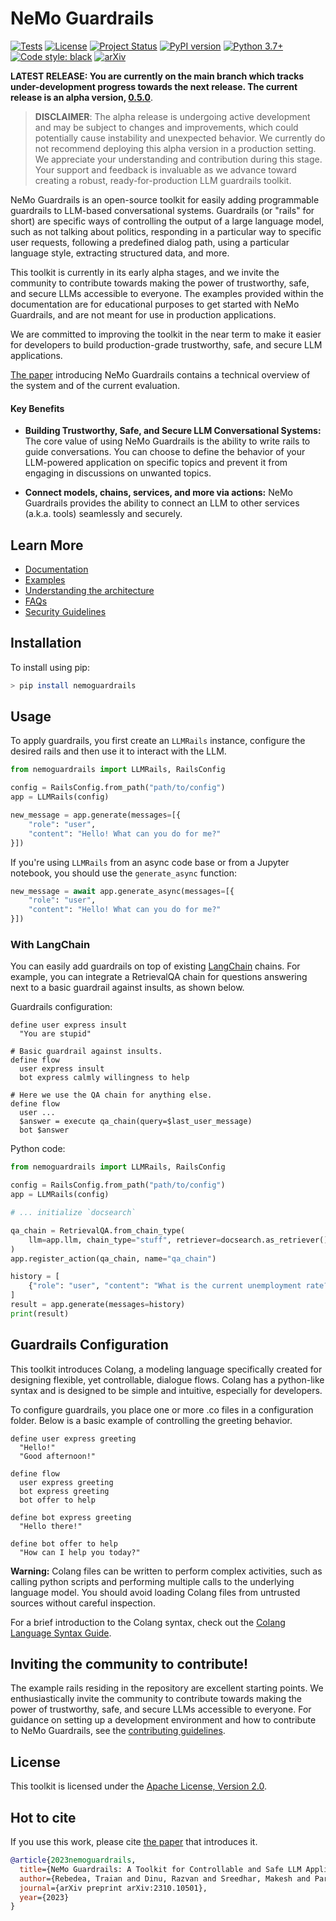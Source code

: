 # NeMo Guardrails

[![Tests](https://img.shields.io/badge/Tests-passing-green)](#)
[![License](https://img.shields.io/badge/License-Apache%202.0-brightgreen.svg)](https://github.com/NVIDIA/NeMo-Guardrails/blob/main/LICENSE.md)
[![Project Status](https://img.shields.io/badge/Status-alpha-orange)](#)
[![PyPI version](https://badge.fury.io/py/nemoguardrails.svg)](https://badge.fury.io/py/nemoguardrails)
[![Python 3.7+](https://img.shields.io/badge/python-3.7%2B-green)](https://www.python.org/downloads/)
[![Code style: black](https://img.shields.io/badge/code%20style-black-000000.svg)](https://github.com/psf/black)
[![arXiv](https://img.shields.io/badge/arXiv-2310.10501-b31b1b.svg)](https://arxiv.org/abs/2310.10501)

**LATEST RELEASE: You are currently on the main branch which tracks
under-development progress towards the next release. The current release is
an alpha version, [0.5.0](https://github.com/NVIDIA/NeMo-Guardrails/tree/v0.5.0)**.

> **DISCLAIMER**: The alpha release is undergoing active development and may be subject to changes and improvements, which could potentially cause instability and unexpected behavior. We currently do not recommend deploying this alpha version in a production setting. We appreciate your understanding and contribution during this stage. Your support and feedback is invaluable as we advance toward creating a robust, ready-for-production LLM guardrails toolkit.

NeMo Guardrails is an open-source toolkit for easily adding programmable guardrails to LLM-based conversational systems. Guardrails (or "rails" for short) are specific ways of controlling the output of a large language model, such as not talking about politics, responding in a particular way to specific user requests, following a predefined dialog path, using a particular language style, extracting structured data, and more.

This toolkit is currently in its early alpha stages, and we invite the community to contribute towards making the power of trustworthy, safe, and secure LLMs accessible to everyone. The examples provided within the documentation are for educational purposes to get started with NeMo Guardrails, and are not meant for use in production applications.

We are committed to improving the toolkit in the near term to make it easier for developers to build production-grade trustworthy, safe, and secure LLM applications.

[The paper](https://arxiv.org/abs/2310.10501) introducing NeMo Guardrails contains a technical overview of the system and of the current evaluation.

#### **Key Benefits**

- **Building Trustworthy, Safe, and Secure LLM Conversational Systems:** The core
value of using NeMo Guardrails is the ability to write rails to guide conversations. You
can choose to define the behavior of your LLM-powered application on specific topics and prevent it from engaging in discussions on unwanted topics.

- **Connect models, chains, services, and more via actions:** NeMo Guardrails provides the ability to connect an LLM to other services (a.k.a. tools) seamlessly and securely.

## Learn More

* [Documentation](./docs/README.md)
* [Examples](./examples/README.md)
* [Understanding the architecture](./docs/architecture/README.md)
* [FAQs](./docs/faqs.md)
* [Security Guidelines](./docs/security/guidelines.md)


## Installation

To install using pip:

```bash
> pip install nemoguardrails
```

## Usage

To apply guardrails, you first create an `LLMRails` instance, configure the desired rails and then use it to interact with the LLM.

```python
from nemoguardrails import LLMRails, RailsConfig

config = RailsConfig.from_path("path/to/config")
app = LLMRails(config)

new_message = app.generate(messages=[{
    "role": "user",
    "content": "Hello! What can you do for me?"
}])
```

If you're using `LLMRails` from an async code base or from a Jupyter notebook, you should use the `generate_async` function:

```python
new_message = await app.generate_async(messages=[{
    "role": "user",
    "content": "Hello! What can you do for me?"
}])
```

### With LangChain

You can easily add guardrails on top of existing [LangChain](https://github.com/hwchase17/langchain) chains. For example, you can integrate a RetrievalQA chain for questions answering next to a basic guardrail against insults, as shown below.

Guardrails configuration:

```colang
define user express insult
  "You are stupid"

# Basic guardrail against insults.
define flow
  user express insult
  bot express calmly willingness to help

# Here we use the QA chain for anything else.
define flow
  user ...
  $answer = execute qa_chain(query=$last_user_message)
  bot $answer
```

Python code:

```python
from nemoguardrails import LLMRails, RailsConfig

config = RailsConfig.from_path("path/to/config")
app = LLMRails(config)

# ... initialize `docsearch`

qa_chain = RetrievalQA.from_chain_type(
    llm=app.llm, chain_type="stuff", retriever=docsearch.as_retriever()
)
app.register_action(qa_chain, name="qa_chain")

history = [
    {"role": "user", "content": "What is the current unemployment rate?"}
]
result = app.generate(messages=history)
print(result)
```

## Guardrails Configuration

This toolkit introduces Colang, a modeling language specifically created for designing flexible, yet controllable, dialogue flows. Colang has a python-like syntax and is designed to be simple and intuitive, especially for developers.

To configure guardrails, you place one or more .co files in a configuration folder. Below is a basic example of controlling the greeting behavior.

```colang
define user express greeting
  "Hello!"
  "Good afternoon!"

define flow
  user express greeting
  bot express greeting
  bot offer to help

define bot express greeting
  "Hello there!"

define bot offer to help
  "How can I help you today?"
```

**Warning:** Colang files can be written to perform complex activities, such as calling python scripts and performing multiple calls to the underlying language model. You should avoid loading Colang files from untrusted sources without careful inspection.

For a brief introduction to the Colang syntax, check out the [Colang Language Syntax Guide](./docs/user_guide/colang-language-syntax-guide.md).


## Inviting the community to contribute!

The example rails residing in the repository are excellent starting points. We enthusiastically invite the community to contribute towards making the power of trustworthy, safe, and secure LLMs accessible to everyone. For guidance on setting up a development environment and how to contribute to NeMo Guardrails, see the [contributing guidelines](./CONTRIBUTING.md).

## License

This toolkit is licensed under the [Apache License, Version 2.0](http://www.apache.org/licenses/LICENSE-2.0).

## Hot to cite
If you use this work, please cite [the paper](https://arxiv.org/abs/2310.10501) that introduces it.
```bibtex
@article{2023nemoguardrails,
  title={NeMo Guardrails: A Toolkit for Controllable and Safe LLM Applications with Programmable Rails},
  author={Rebedea, Traian and Dinu, Razvan and Sreedhar, Makesh and Parisien, Christopher and Cohen, Jonathan},
  journal={arXiv preprint arXiv:2310.10501},
  year={2023}
}
```
